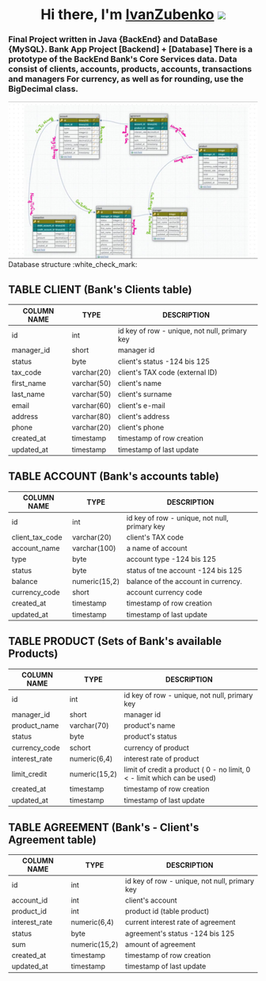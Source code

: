 <h1 align="center">Hi there, I'm <a href="" target="_blank">IvanZubenko</a> 
<img src="https://github.com/blackcater/blackcater/raw/main/images/Hi.gif" height="32"/></h1>
<h3 aligh="center">Final Project written in Java {BackEnd} and DataBase {MySQL}.
Bank App Project [Backend] + [Database]
There is a prototype of the BackEnd Bank's Core Services data.
Data consist of clients, accounts, products, accounts, transactions and managers For currency, as well as for rounding, use the BigDecimal class.
</h3>
<img src="https://github.com/1Navigator8/BankApplication/blob/master/project%20diagram.jpg"
 [![Typing SVG](https://readme-typing-svg.herokuapp.com?color=%2336BCF7&lines=*BankApp*+JAVA+BACKEND+DATABASE)](https://git.io/typing-svg)
<h1>Database structure</h1>
:white_check_mark:

## TABLE CLIENT (Bank's Clients table) 

|COLUMN NAME |	TYPE |	DESCRIPTION |
--- | --- | ---
|id	| int |	id key of row - unique, not null, primary key|
|manager_id |	short |	manager id |
|status|	byte|	client's status -124 bis 125
|tax_code|	varchar(20)|	client's TAX code (external ID)
|first_name|	varchar(50)|	client's name
|last_name|	varchar(50)|	client's surname
|email|	varchar(60)|	client's e-mail
|address|	varchar(80)|	client's address
|phone|	varchar(20)|	client's phone
|created_at|	timestamp|	timestamp of row creation
|updated_at|	timestamp|	timestamp of last update

## TABLE ACCOUNT (Bank's accounts table)
|COLUMN NAME |	TYPE |	DESCRIPTION |
--- | --- | ---
|id|	int|	id key of row - unique, not null, primary key
|client_tax_code|	varchar(20)|	client's TAX code
|account_name|	varchar(100)|	a name of account
|type	|byte|	account type -124 bis 125
|status|	byte|	status of tne account -124 bis 125
|balance|	numeric(15,2)|	balance of the account in currency.
|currency_code|	short|	account currency code
|created_at|	timestamp|	timestamp of row creation
|updated_at|	timestamp|	timestamp of last update

## TABLE PRODUCT (Sets of Bank's available Products) 


|COLUMN NAME |	TYPE |	DESCRIPTION |
--- | --- | ---
|id	|int|	id key of row - unique, not null, primary key
|manager_id|	short|	manager id
|product_name|	varchar(70)|	product's name
|status|	byte|	product's status
|currency_code|	schort|	currency of product
|interest_rate|	numeric(6,4)|	interest rate of product
|limit_credit|	numeric(15,2)|	limit of credit a product ( 0 - no limit, 0 < - limit which can be used)
|created_at|	timestamp|	timestamp of row creation
|updated_at|	timestamp|	timestamp of last update


## TABLE AGREEMENT (Bank's - Client's Agreement table) 

|COLUMN NAME |	TYPE |	DESCRIPTION |
--- | --- | ---
|id|	int|	id key of row - unique, not null, primary key
|account_id|	int|	client's account
|product_id|	int|	product id (table product)
|interest_rate|	numeric(6,4)|	current interest rate of agreement
|status|	byte|	agreement's status -124 bis 125
|sum|	numeric(15,2)|	amount of agreement
|created_at|	timestamp|	timestamp of row creation
|updated_at|	timestamp|	timestamp of last update
